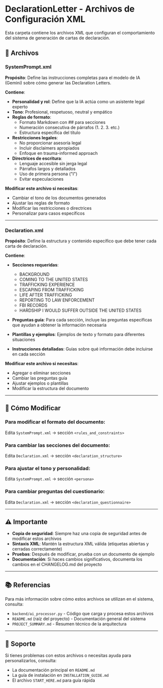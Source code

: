 # DeclarationLetter - Archivos de Configuración XML

Esta carpeta contiene los archivos XML que configuran el comportamiento del sistema de generación de cartas de declaración.

## 📄 Archivos

### SystemPrompt.xml

**Propósito**: Define las instrucciones completas para el modelo de IA (Gemini) sobre cómo generar las Declaration Letters.

**Contiene**:
- **Personalidad y rol**: Define que la IA actúa como un asistente legal experto
- **Tono**: Profesional, respetuoso, neutral y empático
- **Reglas de formato**: 
  - Formato Markdown con ## para secciones
  - Numeración consecutiva de párrafos (1. 2. 3. etc.)
  - Estructura específica del título
- **Restricciones legales**: 
  - No proporcionar asesoría legal
  - Incluir disclaimers apropiados
  - Enfoque en trauma-informed approach
- **Directrices de escritura**:
  - Lenguaje accesible sin jerga legal
  - Párrafos largos y detallados
  - Uso de primera persona ("I")
  - Evitar especulaciones

**Modificar este archivo si necesitas**:
- Cambiar el tono de los documentos generados
- Ajustar las reglas de formato
- Modificar las restricciones o directrices
- Personalizar para casos específicos

---

### Declaration.xml

**Propósito**: Define la estructura y contenido específico que debe tener cada carta de declaración.

**Contiene**:
- **Secciones requeridas**: 
  - BACKGROUND
  - COMING TO THE UNITED STATES
  - TRAFFICKING EXPERIENCE
  - ESCAPING FROM TRAFFICKING
  - LIFE AFTER TRAFFICKING
  - REPORTING TO LAW ENFORCEMENT
  - FBI RECORDS
  - HARDSHIP I WOULD SUFFER OUTSIDE THE UNITED STATES
  
- **Preguntas guía**: Para cada sección, incluye las preguntas específicas que ayudan a obtener la información necesaria

- **Plantillas y ejemplos**: Ejemplos de texto y formato para diferentes situaciones

- **Instrucciones detalladas**: Guías sobre qué información debe incluirse en cada sección

**Modificar este archivo si necesitas**:
- Agregar o eliminar secciones
- Cambiar las preguntas guía
- Ajustar ejemplos o plantillas
- Modificar la estructura del documento

---

## 🔧 Cómo Modificar

### Para modificar el formato del documento:
Edita `SystemPrompt.xml` → sección `<rules_and_constraints>`

### Para cambiar las secciones del documento:
Edita `Declaration.xml` → sección `<declaration_structure>`

### Para ajustar el tono y personalidad:
Edita `SystemPrompt.xml` → sección `<persona>`

### Para cambiar preguntas del cuestionario:
Edita `Declaration.xml` → sección `<declaration_questionnaire>`

---

## ⚠️ Importante

- **Copia de seguridad**: Siempre haz una copia de seguridad antes de modificar estos archivos
- **Sintaxis XML**: Mantén la estructura XML válida (etiquetas abiertas y cerradas correctamente)
- **Pruebas**: Después de modificar, prueba con un documento de ejemplo
- **Documentación**: Si haces cambios significativos, documenta los cambios en el CHANGELOG.md del proyecto

---

## 📚 Referencias

Para más información sobre cómo estos archivos se utilizan en el sistema, consulta:
- `backend/ai_processor.py` - Código que carga y procesa estos archivos
- `README.md` (raíz del proyecto) - Documentación general del sistema
- `PROJECT_SUMMARY.md` - Resumen técnico de la arquitectura

---

## 🤝 Soporte

Si tienes problemas con estos archivos o necesitas ayuda para personalizarlos, consulta:
- La documentación principal en `README.md`
- La guía de instalación en `INSTALLATION_GUIDE.md`
- El archivo `START_HERE.md` para guía rápida


